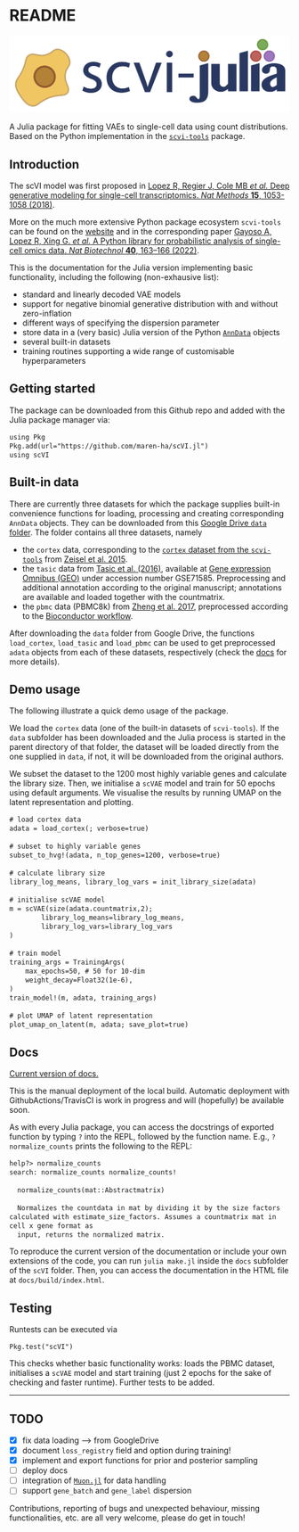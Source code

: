 # README

![](logo/scvi-julia-logo.jpg)

A Julia package for fitting VAEs to single-cell data using count distributions. 
Based on the Python implementation in the [`scvi-tools`](https://github.com/scverse/scvi-tools) package. 

## Introduction

The scVI model was first proposed in [Lopez R, Regier J, Cole MB *et al.* Deep generative modeling for single-cell transcriptomics. *Nat Methods* **15**, 1053-1058 (2018)](https://doi.org/10.1038/s41592-018-0229-2). 

More on the much more extensive Python package ecosystem `scvi-tools` can be found on the 
[website](https://scvi-tools.org) and in the corresponding paper [Gayoso A, Lopez R, Xing G. *et al.* A Python library for probabilistic analysis of single-cell omics data. *Nat Biotechnol* **40**, 163–166 (2022)](https://doi.org/10.1038/s41587-021-01206-w). 

This is the documentation for the Julia version implementing basic functionality, including the following (non-exhausive list): 

- standard and linearly decoded VAE models 
- support for negative binomial generative distribution with and without zero-inflation 
- different ways of specifying the dispersion parameter 
- store data in a (very basic) Julia version of the Python [`AnnData`](https://anndata.readthedocs.io/en/latest/) objects 
- several built-in datasets 
- training routines supporting a wide range of customisable hyperparameters

## Getting started 

The package can be downloaded from this Github repo and added with the Julia package manager via: 

```
using Pkg 
Pkg.add(url="https://github.com/maren-ha/scVI.jl")
using scVI 
```

## Built-in data

There are currently three datasets for which the package supplies built-in convenience functions for loading, processing and creating corresponding `AnnData` objects. They can be downloaded from this [Google Drive `data` folder](https://drive.google.com/drive/folders/1JYNypxWnQhigEJ37jOiEwv7fzGW71jC8?usp=sharing). The folder contains all three datasets, namely 

 *  the `cortex` data, corresponding to the [`cortex` dataset from the `scvi-tools`](https://github.com/scverse/scvi-tools/blob/master/scvi/data/_built_in_data/_cortex.py) from [Zeisel et al. 2015](https://www.science.org/doi/10.1126/science.aaa1934).
 * the `tasic` data from [Tasic et al. (2016)](https://www.nature.com/articles/nn.4216), available at [Gene expression Omnibus (GEO)](https://www.ncbi.nlm.nih.gov/geo/) under accession number GSE71585. Preprocessing and additional annotation according to the original manuscript; annotations are available and loaded together with the countmatrix. 
 * the `pbmc` data (PBMC8k) from [Zheng et al. 2017](https://www.nature.com/articles/ncomms14049), preprocessed according to the [Bioconductor workflow](https://bioconductor.org/books/3.15/OSCA.workflows/unfiltered-human-pbmcs-10x-genomics.html).

After downloading the `data` folder from Google Drive, the functions `load_cortex`, `load_tasic` and `load_pbmc` can be used to get preprocessed `adata` objects from each of these datasets, respectively (check the [docs](https://maren-ha.github.io/scVI.jl/) for more details). 

## Demo usage

The following illustrate a quick demo usage of the package. 

We load the `cortex` data (one of the built-in datasets of `scvi-tools`). If the `data` subfolder has been downloaded and the Julia process is started in the parent directory of that folder, the dataset will be loaded directly from the one supplied in `data`, if not, it will be downloaded from the original authors.

We subset the dataset to the 1200 most highly variable genes and calculate the library size. Then, we initialise a `scVAE` model and train for 50 epochs using default arguments. We visualise the results by running UMAP on the latent representation and plotting. 

```
# load cortex data
adata = load_cortex(; verbose=true)

# subset to highly variable genes 
subset_to_hvg!(adata, n_top_genes=1200, verbose=true)

# calculate library size 
library_log_means, library_log_vars = init_library_size(adata)

# initialise scVAE model 
m = scVAE(size(adata.countmatrix,2);
        library_log_means=library_log_means,
        library_log_vars=library_log_vars
)

# train model
training_args = TrainingArgs(
    max_epochs=50, # 50 for 10-dim 
    weight_decay=Float32(1e-6),
)
train_model!(m, adata, training_args)

# plot UMAP of latent representation 
plot_umap_on_latent(m, adata; save_plot=true)
```

## Docs 

[Current version of docs.](https://maren-ha.github.io/scVI.jl/)

This is the manual deployment of the local build. Automatic deployment with GithubActions/TravisCI is work in progress and will (hopefully) be available soon. 

As with every Julia package, you can access the docstrings of exported function by typing `?` into the REPL, followed by the function name. E.g., `?normalize_counts` prints the following to the REPL:

```
help?> normalize_counts
search: normalize_counts normalize_counts!

  normalize_counts(mat::Abstractmatrix)

  Normalizes the countdata in mat by dividing it by the size factors calculated with estimate_size_factors. Assumes a countmatrix mat in cell x gene format as
  input, returns the normalized matrix.
```

To reproduce the current version of the documentation or include your own extensions of the code, you can run `julia make.jl` inside the `docs` subfolder of the `scVI` folder. Then, you can access the documentation in the HTML file at `docs/build/index.html`. 

## Testing 

Runtests can be executed via 

```
Pkg.test("scVI")
```

This checks whether basic functionality works: loads the PBMC dataset, initialises a `scVAE` model and start training (just 2 epochs for the sake of checking and faster runtime). Further tests to be added. 

------------
## TODO 

- [x] fix data loading --> from GoogleDrive
- [x] document `loss_registry` field and option during training!
- [x] implement and export functions for prior and posterior sampling 
- [ ] deploy docs 
- [ ] integration of [`Muon.jl`](https://scverse.org/Muon.jl/dev/objects/) for data handling 
- [ ] support `gene_batch` and `gene_label` dispersion 

Contributions, reporting of bugs and unexpected behaviour, missing functionalities, etc. are all very welcome, please do get in touch!